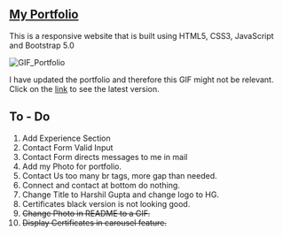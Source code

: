 ## [My Portfolio](https://harshil-gupta.github.io/Portfolio/)
This is a responsive website that is built using HTML5, CSS3, JavaScript and Bootstrap 5.0

![GIF_Portfolio](https://user-images.githubusercontent.com/53968071/122628798-f7dd0280-d0d5-11eb-8a40-afa9e8d99384.gif)

I have updated the portfolio and therefore this GIF might not be relevant. Click on the [link](https://harshil-gupta.github.io/Portfolio/) to see the latest version.

## To - Do
1. Add Experience Section
2. Contact Form Valid Input
3. Contact Form directs messages to me in mail 
4. Add my Photo for portfolio.
5. Contact Us too many br tags, more gap than needed.
6. Connect and contact at bottom do nothing.
7. Change Title to Harshil Gupta and change logo to HG.
8. Certificates black version is not looking good.
9. <s> Change Photo in README to a GIF. </s>
10. <s> Display Certificates in carousel feature. </s>
